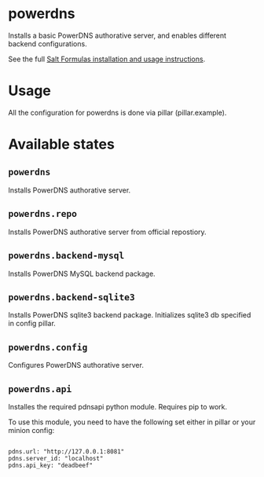 powerdns
========

Installs a basic PowerDNS authorative server, and enables different backend configurations.

See the full [Salt Formulas installation and usage instructions](http://docs.saltstack.com/en/latest/topics/development/conventions/formulas.html).

Usage
=====

All the configuration for powerdns is done via pillar (pillar.example).

Available states
================

`powerdns`
----------

Installs PowerDNS authorative server.

`powerdns.repo`
---------------

Installs PowerDNS authorative server from official repostiory.

`powerdns.backend-mysql`
------------------------

Installs PowerDNS MySQL backend package.

`powerdns.backend-sqlite3`
--------------------------

Installs PowerDNS sqlite3 backend package. Initializes sqlite3 db specified in config pillar.

`powerdns.config`
-----------------

Configures PowerDNS authorative server.

`powerdns.api`
--------------

Installes the required pdnsapi python module. Requires pip to work.

To use this module, you need to have the following set either in pillar or your minion config:

```SaltStack

pdns.url: "http://127.0.0.1:8081"
pdns.server_id: "localhost"
pdns.api_key: "deadbeef"
```

